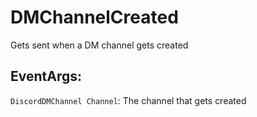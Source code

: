 DMChannelCreated
================
Gets sent when a DM channel gets created

## EventArgs:

`DiscordDMChannel Channel`: The channel that gets created
